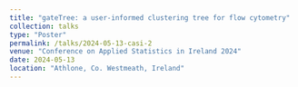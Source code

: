 ```yaml
---
title: "gateTree: a user-informed clustering tree for flow cytometry"
collection: talks
type: "Poster"
permalink: /talks/2024-05-13-casi-2
venue: "Conference on Applied Statistics in Ireland 2024"
date: 2024-05-13
location: "Athlone, Co. Westmeath, Ireland"
---
```

